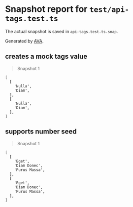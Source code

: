 # Snapshot report for `test/api-tags.test.ts`

The actual snapshot is saved in `api-tags.test.ts.snap`.

Generated by [AVA](https://avajs.dev).

## creates a mock tags value

> Snapshot 1

    [
      [
        'Nulla',
        'Diam',
      ],
      [
        'Nulla',
        'Diam',
      ],
    ]

## supports number seed

> Snapshot 1

    [
      [
        'Eget',
        'Diam Donec',
        'Purus Massa',
      ],
      [
        'Eget',
        'Diam Donec',
        'Purus Massa',
      ],
    ]
